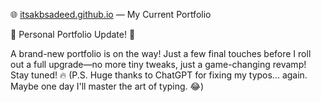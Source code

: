 🌐 [itsakbsadeed.github.io](https://itsakbsadeed.github.io) — My Current Portfolio

🚀 Personal Portfolio Update! 🚀

A brand-new portfolio is on the way! Just a few final touches before I roll out a full upgrade—no more tiny tweaks, just a game-changing revamp! Stay tuned! 🔥
(P.S. Huge thanks to ChatGPT for fixing my typos... again. Maybe one day I'll master the art of typing. 😂)
